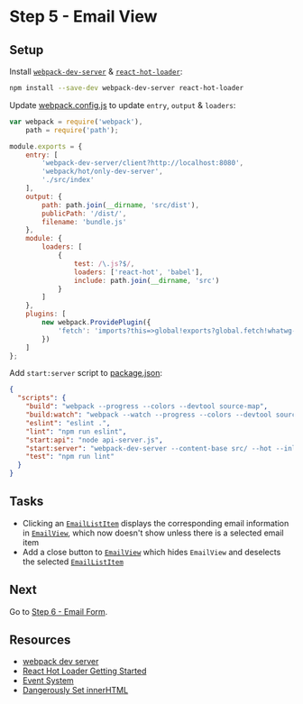 # Step 5 - Email View

## Setup

Install [`webpack-dev-server`](https://webpack.github.io/docs/webpack-dev-server.html) & [`react-hot-loader`](https://github.com/gaearon/react-hot-loader):

```sh
npm install --save-dev webpack-dev-server react-hot-loader
```

Update [webpack.config.js](webpack.config.js) to update `entry`, `output` & `loaders`:

```js
var webpack = require('webpack'),
    path = require('path');

module.exports = {
    entry: [
        'webpack-dev-server/client?http://localhost:8080',
        'webpack/hot/only-dev-server',
        './src/index'
    ],
    output: {
        path: path.join(__dirname, 'src/dist'),
        publicPath: '/dist/',
        filename: 'bundle.js'
    },
    module: {
        loaders: [
            {
                test: /\.js?$/,
                loaders: ['react-hot', 'babel'],
                include: path.join(__dirname, 'src')
            }
        ]
    },
    plugins: [
        new webpack.ProvidePlugin({
            'fetch': 'imports?this=>global!exports?global.fetch!whatwg-fetch'
        })
    ]
};
```

Add `start:server` script to [package.json](package.json):

```json
{
  "scripts": {
    "build": "webpack --progress --colors --devtool source-map",
    "build:watch": "webpack --watch --progress --colors --devtool source-map",
    "eslint": "eslint .",
    "lint": "npm run eslint",
    "start:api": "node api-server.js",
    "start:server": "webpack-dev-server --content-base src/ --hot --inline --open",
    "test": "npm run lint"
  }
}
```

## Tasks

- Clicking an [`EmailListItem`](src/components/EmailListItem.js) displays the corresponding email information in [`EmailView`](src/components/EmailView.js), which now doesn't show unless there is a selected email item
- Add a close button to [`EmailView`](src/components/EmailView.js) which hides `EmailView` and deselects the selected [`EmailListItem`](src/components/EmailListItem.js)

## Next

Go to [Step 6 - Email Form](../06-email-form/).

## Resources

- [webpack dev server](https://webpack.github.io/docs/webpack-dev-server.html)
- [React Hot Loader Getting Started](http://gaearon.github.io/react-hot-loader/getstarted/)
- [Event System](https://facebook.github.io/react/docs/events.html)
- [Dangerously Set innerHTML](https://facebook.github.io/react/tips/dangerously-set-inner-html.html)
